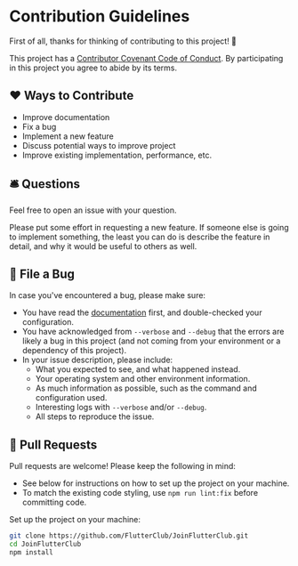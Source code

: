 # Contribution Guidelines

First of all, thanks for thinking of contributing to this project! 👏

This project has a [Contributor Covenant Code of Conduct](./CODE_OF_CONDUCT.md). By participating in this project you agree to abide by its terms.

## ❤️ Ways to Contribute

- Improve documentation
- Fix a bug
- Implement a new feature
- Discuss potential ways to improve project
- Improve existing implementation, performance, etc.

## 🛎 Questions

Feel free to open an issue with your question.

Please put some effort in requesting a new feature. If someone else is going to implement something, the least you can do is describe the feature in detail, and why it would be useful to others as well.

## 🐛 File a Bug

In case you've encountered a bug, please make sure:

- You have read the [documentation](https://github.com/FlutterClub/JoinFlutterClub/blob/master/README.md) first, and double-checked your configuration.
- You have acknowledged from `--verbose` and `--debug` that the errors are likely a bug in this project (and not coming from your environment or a dependency of this project).
- In your issue description, please include:
  - What you expected to see, and what happened instead.
  - Your operating system and other environment information.
  - As much information as possible, such as the command and configuration used.
  - Interesting logs with `--verbose` and/or `--debug`.
  - All steps to reproduce the issue.

## 🎁 Pull Requests

Pull requests are welcome! Please keep the following in mind:

- See below for instructions on how to set up the project on your machine.
- To match the existing code styling, use `npm run lint:fix` before committing code.

Set up the project on your machine:

```bash
git clone https://github.com/FlutterClub/JoinFlutterClub.git
cd JoinFlutterClub
npm install
```
